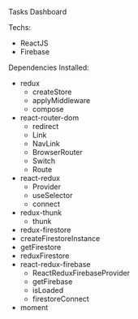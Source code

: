 Tasks Dashboard

Techs: 
  - ReactJS
  - Firebase
  
 Dependencies Installed:
  - redux
    - createStore
    - applyMiddleware
    - compose
  - react-router-dom
    - redirect
    - Link
    - NavLink
    - BrowserRouter
    - Switch
    - Route
  - react-redux
    - Provider
    - useSelector
    - connect
  - redux-thunk
    - thunk
  - redux-firestore
   - createFirestoreInstance
   - getFirestore
   - reduxFirestore
  - react-redux-firebase
    - ReactReduxFirebaseProvider
    - getFirebase
    - isLoaded
    - firestoreConnect
  - moment
  
